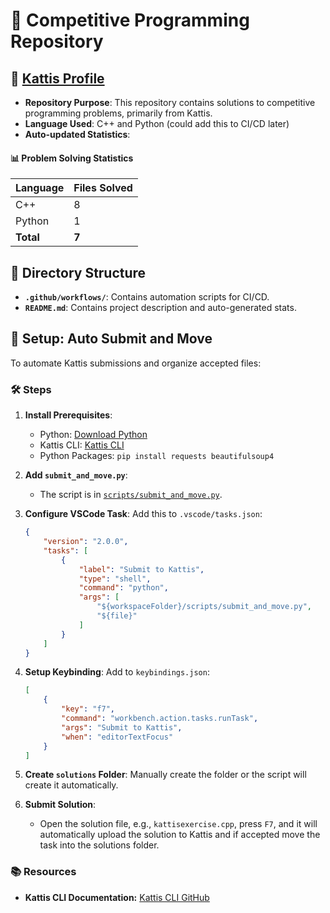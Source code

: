 # 🌟 Competitive Programming Repository

## 🔗 [Kattis Profile](https://open.kattis.com/users/simon-winther-albertsen)

- **Repository Purpose**: This repository contains solutions to competitive programming problems, primarily from Kattis.
- **Language Used**: C++ and Python (could add this to CI/CD later)
- **Auto-updated Statistics**:

<!-- START_SOLVED_STATS -->
#### 📊 Problem Solving Statistics

| Language | Files Solved |
|----------|--------------|
| C++ | 8 |
| Python | 1 |
| **Total** | **7** |

<!-- END_SOLVED_STATS -->

## 📂 Directory Structure

- **`.github/workflows/`**: Contains automation scripts for CI/CD.
- **`README.md`**: Contains project description and auto-generated stats.


## 🔧 Setup: Auto Submit and Move

To automate Kattis submissions and organize accepted files:

### 🛠️ Steps

1. **Install Prerequisites**:
    - Python: [Download Python](https://www.python.org/downloads/)
    - Kattis CLI: [Kattis CLI](https://github.com/kattis/kattis-cli)
    - Python Packages: `pip install requests beautifulsoup4`

2. **Add `submit_and_move.py`**:
   - The script is in [`scripts/submit_and_move.py`](https://github.com/simonsejse/competitive_programming/blob/main/scripts/submit_and_move.py).

3. **Configure VSCode Task**:
    Add this to `.vscode/tasks.json`:
    
    ```json
    {
        "version": "2.0.0",
        "tasks": [
            {
                "label": "Submit to Kattis",
                "type": "shell",
                "command": "python",
                "args": [
                    "${workspaceFolder}/scripts/submit_and_move.py",
                    "${file}"
                ]
            }
        ]
    }
    ```

4. **Setup Keybinding**:
    Add to `keybindings.json`:

    ```json
    [
        {
            "key": "f7",
            "command": "workbench.action.tasks.runTask",
            "args": "Submit to Kattis",
            "when": "editorTextFocus"
        }
    ]
    ```

5. **Create `solutions` Folder**:
    Manually create the folder or the script will create it automatically.

6. **Submit Solution**:
    - Open the solution file, e.g., `kattisexercise.cpp`, press `F7`, and it will automatically upload the solution to Kattis and if accepted move the task into the solutions folder. 

### 📚 Resources

- **Kattis CLI Documentation:** [Kattis CLI GitHub](https://github.com/kattis/kattis-cli)

